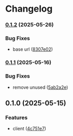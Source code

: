 # Changelog

### [0.1.2](https://www.github.com/brokeyourbike/zenithghana-api-client-php/compare/v0.1.1...v0.1.2) (2025-05-26)


### Bug Fixes

* base url ([8307e02](https://www.github.com/brokeyourbike/zenithghana-api-client-php/commit/8307e02c51fbc6f43261d9ba3388ae6700de0a79))

### [0.1.1](https://www.github.com/brokeyourbike/zenithghana-api-client-php/compare/v0.1.0...v0.1.1) (2025-05-16)


### Bug Fixes

* remove unused ([5ab2a2e](https://www.github.com/brokeyourbike/zenithghana-api-client-php/commit/5ab2a2e72e2cb1b156a2cd23cf38fba808cf265c))

## 0.1.0 (2025-05-15)


### Features

* client ([4c751e7](https://www.github.com/brokeyourbike/zenithghana-api-client-php/commit/4c751e7f194315bc4479e031e2aa99210c27a732))
